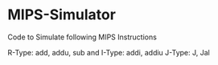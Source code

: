 # MIPS-Simulator

Code to Simulate following MIPS Instructions

R-Type: add, addu, sub and
I-Type: addi, addiu
J-Type: J, Jal
